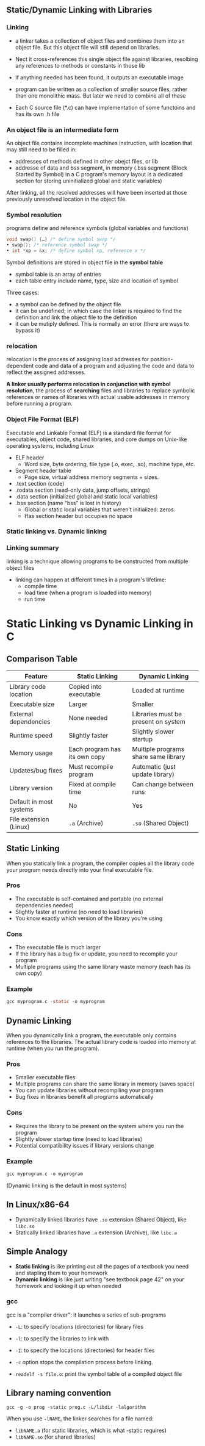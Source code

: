 ## Static/Dynamic Linking with Libraries

### Linking

- a linker takes a collection of object files and combines them into an object file. But this object file will still depend on libraries.
- Nect it cross-references this single object file against libraries, resolbing any references to methods or constants in those lib
- if anything needed has been found, it outputs an executable image

- program can be written as a collection of smaller source files, rather than one monolithic mass. But later we need to combine all of these
- Each C source file (\*.c) can have implementation of some functoins and has its own .h file

### An object file is an intermediate form

An object file contains incomplete machines instruction, with location that may still need to be filled in:

- addresses of methods defined in other obejct files, or lib
- addresse of data and bss segment, in memory (.bss segment (Block Started by Symbol) in a C program's memory layout is a dedicated section for storing uninitialized global and static variables)

After linking, all the resolved addresses will have been inserted at those previously unresolved location in the object file.

### Symbol resolution

programs define and reference symbols (global variables and functions)

```c
void swap() {…} /* define symbol swap */
• swap(); /* reference symbol swap */
• int *xp = &x; /* define symbol xp, reference x */
```

Symbol definitions are stored in object file in the **symbol table**

- symbol table is an array of entries
- each table entry include name, type, size and location of symbol

Three cases:

- a symbol can be defined by the object file
- it can be undefined; in which case the linker is required to find the definition and link the object file to the definition
- it can be mutiply defined. This is normally an error (there are ways to bypass it)

### relocation

relocation is the process of assigning load addresses for position-dependent code and data of a program and adjusting the code and data to reflect the assigned addresses.

**A linker usually performs relocation in conjunction with symbol resolution**, the process of **searching** files and libraries to replace symbolic references or names of libraries with actual usable addresses in memory before running a program.

### Object File Format (ELF)

Executable and Linkable Format (ELF) is a standard file format for executables, object code, shared libraries, and core dumps on Unix-like operating systems, including Linux

- ELF header
  - Word size, byte ordering, file type (.o, exec, .so), machine type, etc.
- Segment header table
  - Page size, virtual address memory segments + sizes.
- .text section (code)
- .rodata section (read-only data, jump offsets, strings)
- .data section (initialized global and static local variables)
- .bss section (name “bss” is lost in history)
  - Global or static local variables that weren’t initialized: zeros.
  - Has section header but occupies no space

### Static linking vs. Dynamic linking

### Linking summary

linking is a technique allowing programs to be constructed from multiple object files

- linking can happen at different times in a program's lifetime:
  - compile time
  - load time (when a program is loaded into memory)
  - run time

# Static Linking vs Dynamic Linking in C

## Comparison Table

| Feature                 | Static Linking                | Dynamic Linking                      |
| ----------------------- | ----------------------------- | ------------------------------------ |
| Library code location   | Copied into executable        | Loaded at runtime                    |
| Executable size         | Larger                        | Smaller                              |
| External dependencies   | None needed                   | Libraries must be present on system  |
| Runtime speed           | Slightly faster               | Slightly slower startup              |
| Memory usage            | Each program has its own copy | Multiple programs share same library |
| Updates/bug fixes       | Must recompile program        | Automatic (just update library)      |
| Library version         | Fixed at compile time         | Can change between runs              |
| Default in most systems | No                            | Yes                                  |
| File extension (Linux)  | `.a` (Archive)                | `.so` (Shared Object)                |

## Static Linking

When you statically link a program, the compiler copies all the library code your program needs directly into your final executable file.

### Pros

- The executable is self-contained and portable (no external dependencies needed)
- Slightly faster at runtime (no need to load libraries)
- You know exactly which version of the library you're using

### Cons

- The executable file is much larger
- If the library has a bug fix or update, you need to recompile your program
- Multiple programs using the same library waste memory (each has its own copy)

### Example

```c
gcc myprogram.c -static -o myprogram
```

## Dynamic Linking

When you dynamically link a program, the executable only contains references to the libraries. The actual library code is loaded into memory at runtime (when you run the program).

### Pros

- Smaller executable files
- Multiple programs can share the same library in memory (saves space)
- You can update libraries without recompiling your program
- Bug fixes in libraries benefit all programs automatically

### Cons

- Requires the library to be present on the system where you run the program
- Slightly slower startup time (need to load libraries)
- Potential compatibility issues if library versions change

### Example

```c
gcc myprogram.c -o myprogram
```

(Dynamic linking is the default in most systems)

## In Linux/x86-64

- Dynamically linked libraries have `.so` extension (Shared Object), like `libc.so`
- Statically linked libraries have `.a` extension (Archive), like `libc.a`

## Simple Analogy

- **Static linking** is like printing out all the pages of a textbook you need and stapling them to your homework
- **Dynamic linking** is like just writing "see textbook page 42" on your homework and looking it up when needed

### gcc

gcc is a "compiler driver": it launches a series of sub-programs

- `-L`: to specify locations (directories) for library files
- `-l`: to specify the libraries to link with
- `-I`: to specify the locations (directories) for header files
- `-c` option stops the compilation process before linking.

- `readelf -s file.o`: print the symbol table of a compiled object file

## Library naming convention

```
gcc -g -o prog -static prog.c -L/libdir -lalgorithm
```

When you use `-lNAME`, the linker searches for a file named:

- `libNAME.a` (for static libraries, which is what -static requires)
- `libNAME.so` (for shared libraries)

